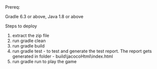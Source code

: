 
Prereq:

Gradle 6.3 or above, 
Java 1.8 or above


Steps to deploy

 1) extract the zip file
 2) run gradle clean
 3) run gradle build
 4) run gradle test - to test and generate the test report. The report gets generated in folder - build\jacocoHtml\index.html
 5) run gradle run to play the game